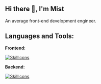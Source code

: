 ## Hi there 👋, I'm Mist

An average front-end development engineer.

## Languages and Tools:

**Frontend:**

[![SkillIcons](https://skillicons.dev/icons?i=css,html,js,less,react,ts,webpack)](https://skillicons.dev)

**Backend:**

[![SkillIcons](https://skillicons.dev/icons?i=nodejs,mongodb,nginx)](https://skillicons.dev)
